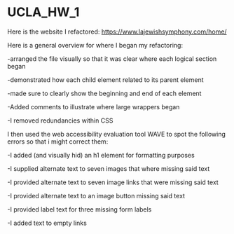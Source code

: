 # UCLA_HW_1
Here is the website I refactored:
https://www.lajewishsymphony.com/home/

Here is a general overview for where I began my refactoring:

-arranged the file visually so that it was clear where each logical section began

-demonstrated how each child element related to its parent element

-made sure to clearly show the beginning and end of each element

-Added comments to illustrate where large wrappers began

-I removed redundancies within CSS

I then used the web accessibility evaluation tool WAVE to spot the following errors so that i might correct them:

-I added (and visually hid) an h1 element for formatting purposes

-I supplied alternate text to seven images that where missing said text

-I provided alternate text to seven image links that were missing said text

-I provided alternate text to an image button missing said text

-I provided label text for three missing form labels

-I added text to empty links

